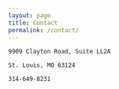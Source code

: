 ```yaml
---
layout: page
title: Contact
permalink: /contact/
---
```


	9909 Clayton Road, Suite LL2A

	St. Louis, MO 63124
	
	314-649-8231
	




<!--amp-img width="600" height="300" layout="responsive" src="http://lorempixel.com/600/300/sports"></amp-img-->


